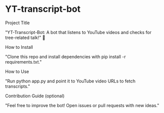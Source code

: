 # YT-transcript-bot
Project Title

"YT-Transcript-Bot: A bot that listens to YouTube videos and checks for tree-related talk!" 🌳

How to Install

"Clone this repo and install dependencies with pip install -r requirements.txt."

How to Use

"Run python app.py and point it to YouTube video URLs to fetch transcripts."

Contribution Guide (optional)

"Feel free to improve the bot! Open issues or pull requests with new ideas."

